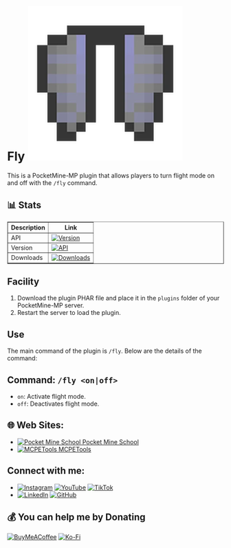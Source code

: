 # Fly ![Icon](https://github.com/t-starks/Fly/blob/386b5f6a452be39f90f0542dc7285d3d9246e384/icon.png)

This is a PocketMine-MP plugin that allows players to turn flight mode on and off with the `/fly` command.

## 📊 Stats
<table border="1">
  <tr>
    <th>Description</th>
    <th>Link</th>
  </tr>
  <tr>
    <td>API</td>
    <td><a href="https://poggit.pmmp.io/p/Fly"><img src="https://poggit.pmmp.io/shield.api/Fly" alt="Version"></a></td>
  </tr>
  <tr>
    <td>Version</td>
    <td><a href="https://poggit.pmmp.io/p/Fly"><img src="https://poggit.pmmp.io/shield.state/Fly" alt="API"></a></td>
  </tr>
  <tr>
    <td>Downloads</td>
    <td><a href="https://poggit.pmmp.io/p/Fly"><img src="https://poggit.pmmp.io/shield.dl.total/Fly" alt="Downloads"></a></td>
  </tr>
</table>

## Facility

1. Download the plugin PHAR file and place it in the `plugins` folder of your PocketMine-MP server.
2. Restart the server to load the plugin.

## Use

The main command of the plugin is `/fly`. Below are the details of the command:

## Command: `/fly <on|off>`

- `on`: Activate flight mode.
- `off`: Deactivates flight mode.


## 🌐 Web Sites:
- [<img src="https://pocketmineschool.netlify.app/favicon.ico" alt="Pocket Mine School" width="40" height="40"/> Pocket Mine School](https://pocketmineschool.netlify.app/)
- [<img src="https://mcpetools.surge.sh/favicon.ico" alt="MCPETools" width="40" height="40"/> MCPETools](https://mcpetools.surge.sh/)

## Connect with me:
- [![Instagram](https://img.shields.io/badge/Instagram-E4405F?style=for-the-badge&logo=instagram&logoColor=white)](https://www.instagram.com/sr_shelby02)
[![YouTube](https://img.shields.io/badge/YouTube-FF0000?style=for-the-badge&logo=youtube&logoColor=white)](https://www.youtube.com/@t-starks)
[![TikTok](https://img.shields.io/badge/TikTok-000000?style=for-the-badge&logo=tiktok&logoColor=white)](https://www.tiktok.com/@t.starkofc)
- [![LinkedIn](https://img.shields.io/badge/LinkedIn-0A66C2?style=for-the-badge&logo=linkedin&logoColor=white)](https://linkedin.com/in/t-stark)
[![GitHub](https://img.shields.io/badge/GitHub-181717?style=for-the-badge&logo=github&logoColor=white)](https://github.com/t-starks)

## 💰 You can help me by Donating
[![BuyMeACoffee](https://img.shields.io/badge/Buy%20Me%20a%20Coffee-ffdd00?style=for-the-badge&logo=buy-me-a-coffee&logoColor=black)](https://buymeacoffee.com/t.stark)
[![Ko-Fi](https://img.shields.io/badge/Ko--fi-F16061?style=for-the-badge&logo=ko-fi&logoColor=white)](https://ko-fi.com/tstark)